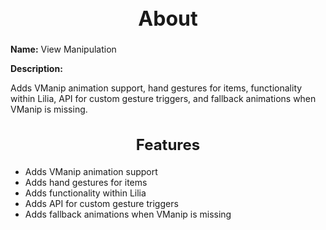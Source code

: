 <h1 style="text-align:center; font-size:2rem; font-weight:bold;">About</h1>

**Name:**
View Manipulation

**Description:**

Adds VManip animation support, hand gestures for items, functionality within Lilia, API for custom gesture triggers, and fallback animations when VManip is missing.

<h2 style="text-align:center; font-size:1.5rem; font-weight:bold;">Features</h2>

- Adds VManip animation support
- Adds hand gestures for items
- Adds functionality within Lilia
- Adds API for custom gesture triggers
- Adds fallback animations when VManip is missing

